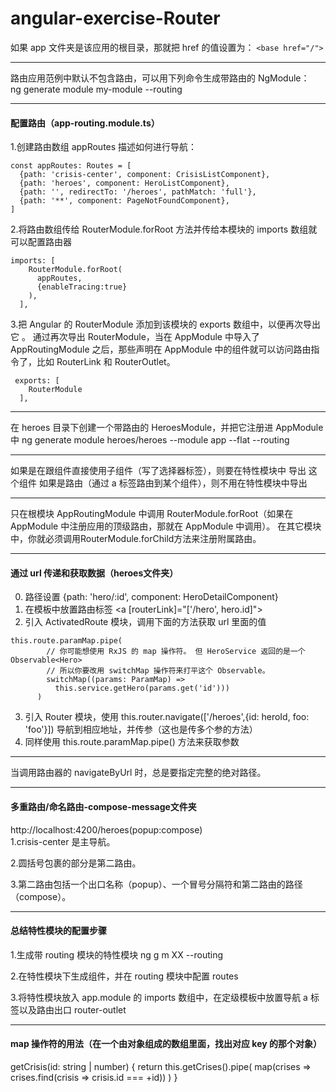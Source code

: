 # angular-exercise-Router

如果 app 文件夹是该应用的根目录，那就把 href 的值设置为： ``<base href="/">``
***
路由应用范例中默认不包含路由，可以用下列命令生成带路由的 NgModule：<br/>
ng generate module my-module --routing
***

#### 配置路由（app-routing.module.ts）

1.创建路由数组 appRoutes 描述如何进行导航：
```
const appRoutes: Routes = [
  {path: 'crisis-center', component: CrisisListComponent},
  {path: 'heroes', component: HeroListComponent},
  {path: '', redirectTo: '/heroes', pathMatch: 'full'},
  {path: '**', component: PageNotFoundComponent},
]
```

2.将路由数组传给 RouterModule.forRoot 方法并传给本模块的 imports 数组就可以配置路由器
```
imports: [
    RouterModule.forRoot(
      appRoutes,
      {enableTracing:true}
    ),
  ],
```

3.把 Angular 的 RouterModule 添加到该模块的 exports 数组中，以便再次导出它 。 通过再次导出 RouterModule，当在 AppModule 中导入了 AppRoutingModule 之后，那些声明在 AppModule 中的组件就可以访问路由指令了，比如 RouterLink 和 RouterOutlet。
```
 exports: [
    RouterModule
  ],
```

***
在 heroes 目录下创建一个带路由的 HeroesModule，并把它注册进 AppModule 中
ng generate module heroes/heroes --module app --flat --routing
***
如果是在跟组件直接使用子组件（写了选择器标签），则要在特性模块中 导出 这个组件
如果是路由（通过 a 标签路由到某个组件），则不用在特性模块中导出
***
只在根模块 AppRoutingModule 中调用 RouterModule.forRoot（如果在 AppModule 中注册应用的顶级路由，那就在 AppModule 中调用）。 在其它模块中，你就必须调用RouterModule.forChild方法来注册附属路由。
***
#### 通过 url 传递和获取数据（heroes文件夹）
0. 路径设置 {path: 'hero/:id', component: HeroDetailComponent}
1. 在模板中放置路由标签 <a [routerLink]="['/hero', hero.id]">
2. 引入 ActivatedRoute 模块，调用下面的方法获取 url 里面的值
```
this.route.paramMap.pipe(
        // 你可能想使用 RxJS 的 map 操作符。 但 HeroService 返回的是一个 Observable<Hero>
        // 所以你要改用 switchMap 操作符来打平这个 Observable。
        switchMap((params: ParamMap) =>
          this.service.getHero(params.get('id')))
      )
```
3. 引入 Router 模块，使用 this.router.navigate(['/heroes',{id: heroId, foo: 'foo'}]) 导航到相应地址，并传参（这也是传多个参的方法）
4. 同样使用 this.route.paramMap.pipe() 方法来获取参数
***
当调用路由器的 navigateByUrl 时，总是要指定完整的绝对路径。

***
#### 多重路由/命名路由-compose-message文件夹
http://localhost:4200/heroes(popup:compose) <br/>
1.crisis-center 是主导航。

2.圆括号包裹的部分是第二路由。

3.第二路由包括一个出口名称（popup）、一个冒号分隔符和第二路由的路径（compose）。
***
#### 总结特性模块的配置步骤
1.生成带 routing 模块的特性模块  ng g m XX --routing

2.在特性模块下生成组件，并在 routing 模块中配置 routes

3.将特性模块放入 app.module 的 imports 数组中，在定级模板中放置导航 a 标签以及路由出口 router-outlet
***
#### map 操作符的用法（在一个由对象组成的数组里面，找出对应 key 的那个对象）
getCrisis(id: string | number) {
    return this.getCrises().pipe(
      map(crises => crises.find(crisis => crisis.id === +id))
    )
  }
